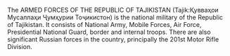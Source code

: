 The ARMED FORCES OF THE REPUBLIC OF TAJIKISTAN (Tajik:Қувваҳои Мусаллаҳи Ҷумҳурии Тоҷикистон) is the national military of the Republic of Tajikistan. It consists of National Army, Mobile Forces, Air Force, Presidential National Guard, border and internal troops. There are also significant Russian forces in the country, principally the 201st Motor Rifle Division.
